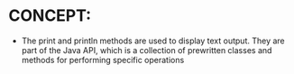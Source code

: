 # CONCEPT: 
- The print and println methods are used to display text output. They are part of the Java API, which is a collection of prewritten classes and methods for performing specific operations

